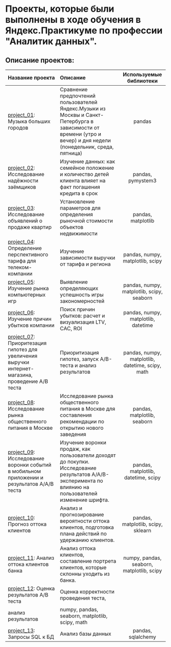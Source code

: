 # **Проекты, которые были выполнены в ходе обучения в Яндекс.Практикуме по профессии "Аналитик данных".**

## **Описание проектов:**

|Название проекта|Описание|Используемые библиотеки|
|:---------------|:-------|:---------------------:|
|[project_01](https://github.com/KseniiaOshchepkova/Yandex.Practicum-Project/tree/main/Проект%2001): Музыка больших городов|Сравнение предпочтений пользователей Яндекс.Музыки из Москвы и Санкт-Петербурга в зависимости от времени (утро и вечер) и дня недели (понедельник, среда, пятница)|pandas|
|[project_02](https://github.com/KseniiaOshchepkova/yandex_practicum_project/tree/main/Проект%2002): Исследование надёжности заёмщиков|Изучение данных: как семейное положение и количество детей клиента влияет на факт погашения кредита в срок|pandas, pymystem3|
|[project_03](https://github.com/KseniiaOshchepkova/yandex_practicum_project/tree/main/Проект%2003): Исследование объявлений о продаже квартир|Установление параметров для определения рыночной стоимости объектов недвижимости|pandas, matplotlib|
|[project_04](https://github.com/KseniiaOshchepkova/yandex_practicum_project/tree/main/Проект%2004): Определение перспективного тарифа для телеком-компании|Изучение зависимости выручки от тарифа и региона|pandas, numpy, matplotlib, scipy|
|[project_05](https://github.com/KseniiaOshchepkova/yandex_practicum_project/tree/main/Проект%2005): Изучение рынка компьютерных игр|Выявление определяющих успешность игры закономерностей|pandas, numpy, matplotlib, scipy, seaborn|
|[project_06](https://github.com/KseniiaOshchepkova/yandex_practicum_project/tree/main/Проект%2006): Изучение причин убытков компании|Поиск причин убытков: расчет и визуализация LTV, CAC, ROI|pandas, numpy, matplotlib, datetime|
|[project_07](https://github.com/KseniiaOshchepkova/yandex_practicum_project/tree/main/Проект%2007): Приоритезация гипотез для увеличения выручки интернет-магазина, проведение А/В теста|Приоритизация гипотез, запуск A/B-теста и анализ результатов|pandas, numpy, matplotlib, datetime, scipy, math|
|[project_08](https://github.com/KseniiaOshchepkova/yandex_practicum_project/tree/main/Проект%2008): Исследование рынка общественного питания в Москве|Исследование рынка общественного питания в Москве для составления рекомендации по открытию нового заведения|pandas, matplotlib, seaborn|
|[project_09](https://github.com/KseniiaOshchepkova/yandex_practicum_project/tree/main/Проект%2009): Исследование воронки событий в мобильном приложении и результатов А/А/В теста|Изучение воронки продаж, как пользователи доходят до покупки. Исследование результатов A/A/B-эксперимента по влиянию на пользователей изменение шрифта.|pandas, matplotlib, datetime, scipy|
|[project_10](https://github.com/KseniiaOshchepkova/yandex_practicum_project/tree/main/Проект%2010): Прогноз оттока клиентов|Анализ и прогнозирование вероятности оттока клиентов, подготовка плана действий по удержанию клиентов.|pandas, matplotlib, scipy, sklearn|
|[project_11]([https://github.com/KseniiaOshchepkova/yandex_practicum_project/tree/main/Проект%2010](https://github.com/KseniiaOshchepkova/yandex_practicum_project/tree/main/Проект%2011)): Анализ оттока клиентов банка|Анализ оттока клиентов, составление портрета клиентов, которые склонны уходить из банка.|numpy, pandas, seaborn, matplotlib, scipy|
|[project_12]([https://github.com/KseniiaOshchepkova/yandex_practicum_project/tree/main/Проект%2010](https://github.com/KseniiaOshchepkova/yandex_practicum_project/tree/main/Проект%2012)): Оценка результатов А/В теста|Оценка корректности проведения теста,
анализ результатов|numpy, pandas, seaborn, matplotlib, scipy, math|
|[project_13]([https://github.com/KseniiaOshchepkova/yandex_practicum_project/tree/main/Проект%2010](https://github.com/KseniiaOshchepkova/yandex_practicum_project/tree/main/Проект%2013)): Запросы SQL к БД|Анализ базы данных|pandas, sqlalchemy|
